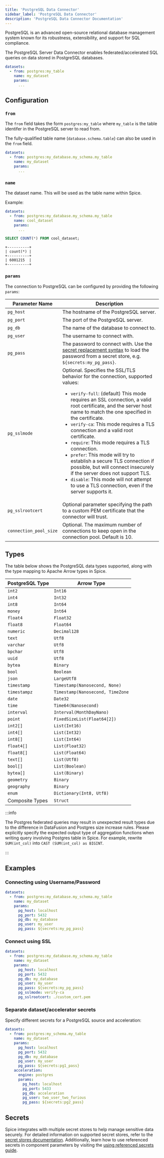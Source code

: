 ```yaml
---
title: 'PostgreSQL Data Connector'
sidebar_label: 'PostgreSQL Data Connector'
description: 'PostgreSQL Data Connector Documentation'
---
```


PostgreSQL is an advanced open-source relational database management system known for its robustness, extensibility, and support for SQL compliance.

The PostgreSQL Server Data Connector enables federated/accelerated SQL queries on data stored in PostgreSQL databases.

```yaml
datasets:
  - from: postgres:my_table
    name: my_dataset
    params:
      ...
```

## Configuration

### `from`

The `from` field takes the form `postgres:my_table` where `my_table` is the table identifer in the PostgreSQL server to read from.

The fully-qualified table name (`database.schema.table`) can also be used in the `from` field.

```yaml
datasets:
  - from: postgres:my_database.my_schema.my_table
    name: my_dataset
    params:
      ...
```

### `name`

The dataset name. This will be used as the table name within Spice.

Example:
```yaml
datasets:
  - from: postgres:my_database.my_schema.my_table
    name: cool_dataset
    params:
      ...
```

```sql
SELECT COUNT(*) FROM cool_dataset;
```

```shell
+----------+
| count(*) |
+----------+
| 6001215  |
+----------+
```

### `params`

The connection to PostgreSQL can be configured by providing the following `params`:

<!-- When making changes to this list, also update components/data-accelerators/postgres/index.md -->

| Parameter Name         | Description                                                                                                                                                                                                                                                                                                                                                                                                                                                                                                                                                                                                                                                                          |
| ---------------------- | ------------------------------------------------------------------------------------------------------------------------------------------------------------------------------------------------------------------------------------------------------------------------------------------------------------------------------------------------------------------------------------------------------------------------------------------------------------------------------------------------------------------------------------------------------------------------------------------------------------------------------------------------------------------------------------ |
| `pg_host`              | The hostname of the PostgreSQL server.                                                                                                                                                                                                                                                                                                                                                                                                                                                                                                                                                                                                                                               |
| `pg_port`              | The port of the PostgreSQL server.                                                                                                                                                                                                                                                                                                                                                                                                                                                                                                                                                                                                                                                   |
| `pg_db`                | The name of the database to connect to.                                                                                                                                                                                                                                                                                                                                                                                                                                                                                                                                                                                                                                              |
| `pg_user`              | The username to connect with.                                                                                                                                                                                                                                                                                                                                                                                                                                                                                                                                                                                                                                                        |
| `pg_pass`              | The password to connect with. Use the [secret replacement syntax](../../secret-stores/index.md) to load the password from a secret store, e.g. `${secrets:my_pg_pass}`.                                                                                                                                                                                                                                                                                                                                                                                                                                                                                                              |
| `pg_sslmode`           | Optional. Specifies the SSL/TLS behavior for the connection, supported values:<br /> <ul><li>`verify-full`: (default) This mode requires an SSL connection, a valid root certificate, and the server host name to match the one specified in the certificate.</li><li>`verify-ca`: This mode requires a TLS connection and a valid root certificate.</li><li>`require`: This mode requires a TLS connection.</li><li>`prefer`: This mode will try to establish a secure TLS connection if possible, but will connect insecurely if the server does not support TLS.</li><li>`disable`: This mode will not attempt to use a TLS connection, even if the server supports it.</li></ul> |
| `pg_sslrootcert`       | Optional parameter specifying the path to a custom PEM certificate that the connector will trust.                                                                                                                                                                                                                                                                                                                                                                                                                                                                                                                                                                                    |
| `connection_pool_size` | Optional. The maximum number of connections to keep open in the connection pool. Default is 10.                                                                                                                                                                                                                                                                                                                                                                                                                                                                                                                                                                                      |

## Types

The table below shows the PostgreSQL data types supported, along with the type mapping to Apache Arrow types in Spice.

| PostgreSQL Type   | Arrow Type                                      |
| ----------------- | ----------------------------------------------- |
| `int2`            | `Int16`                                         |
| `int4`            | `Int32`                                         |
| `int8`            | `Int64`                                         |
| `money`           | `Int64`                                         |
| `float4`          | `Float32`                                       |
| `float8`          | `Float64`                                       |
| `numeric`         | `Decimal128`                                    |
| `text`            | `Utf8`                                          |
| `varchar`         | `Utf8`                                          |
| `bpchar`          | `Utf8`                                          |
| `uuid`            | `Utf8`                                          |
| `bytea`           | `Binary`                                        |
| `bool`            | `Boolean`                                       |
| `json`            | `LargeUtf8`                                     |
| `timestamp`       | `Timestamp(Nanosecond, None)`                   |
| `timestampz`      | `Timestamp(Nanosecond, TimeZone`                |
| `date`            | `Date32`                                        |
| `time`            | `Time64(Nanosecond)`                            |
| `interval`        | `Interval(MonthDayNano)`                        |
| `point`           | `FixedSizeList(Float64[2])`                     |
| `int2[]`          | `List(Int16)`                                   |
| `int4[]`          | `List(Int32)`                                   |
| `int8[]`          | `List(Int64)`                                   |
| `float4[]`        | `List(Float32)`                                 |
| `float8[]`        | `List(Float64)`                                 |
| `text[]`          | `List(Utf8)`                                    |
| `bool[]`          | `List(Boolean)`                                 |
| `bytea[]`         | `List(Binary)`                                  |
| `geometry`        | `Binary`                                        |
| `geography`       | `Binary`                                        |
| `enum`            | `Dictionary(Int8, Utf8)`                        |
| Composite Types   | `Struct`                                        |

:::info

The Postgres federated queries may result in unexpected result types due to the difference in DataFusion and Postgres size increase rules. Please explicitly specify the expected output type of aggregation functions when writing query involving Postgres table in Spice. For example, rewrite `SUM(int_col)` into `CAST (SUM(int_col) as BIGINT`.

:::

## Examples

### Connecting using Username/Password

```yaml
datasets:
  - from: postgres:my_database.my_schema.my_table
    name: my_dataset
    params:
      pg_host: localhost
      pg_port: 5432
      pg_db: my_database
      pg_user: my_user
      pg_pass: ${secrets:my_pg_pass}
```

### Connect using SSL

```yaml
datasets:
  - from: postgres:my_database.my_schema.my_table
    name: my_dataset
    params:
      pg_host: localhost
      pg_port: 5432
      pg_db: my_database
      pg_user: my_user
      pg_pass: ${secrets:my_pg_pass}
      pg_sslmode: verify-ca
      pg_sslrootcert: ./custom_cert.pem
```

### Separate dataset/accelerator secrets

Specify different secrets for a PostgreSQL source and acceleration:

```yaml
datasets:
  - from: postgres:my_schema.my_table
    name: my_dataset
    params:
      pg_host: localhost
      pg_port: 5432
      pg_db: my_database
      pg_user: my_user
      pg_pass: ${secrets:pg1_pass}
    acceleration:
      engine: postgres
      params:
        pg_host: localhost
        pg_port: 5433
        pg_db: acceleration
        pg_user: two_user_two_furious
        pg_pass: ${secrets:pg2_pass}
```

## Secrets

Spice integrates with multiple secret stores to help manage sensitive data securely. For detailed information on supported secret stores, refer to the [secret stores documentation](/components/secret-stores). Additionally, learn how to use referenced secrets in component parameters by visiting the [using referenced secrets guide](/components/secret-stores#using-secrets).